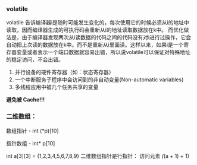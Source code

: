 
### volatile

volatile 告诉编译器i是随时可能发生变化的，每次使用它的时候必须从i的地址中读取，因而编译器生成的可执行码会重新从i的地址读取数据放在k中。 
而优化做法是，由于编译器发现两次从i读数据的代码之间的代码没有对i进行过操作，它会自动把上次读的数据放在k中。而不是重新从i里面读。这样以来，如果i是一个寄存器变量或者表示一个端口数据就容易出错，所以说volatile可以保证对特殊地址的稳定访问，不会出错。 
1) 并行设备的硬件寄存器（如：状态寄存器） 
2) 一个中断服务子程序中会访问到的非自动变量(Non-automatic variables) 
3) 多线程应用中被几个任务共享的变量   

__避免被 Cache!!!__

### 二维数组：
数组指针 - int (*p)[10]

指针数组 - int* p[10]

int a[3][3] = {1,2,3,4,5,6,7,8,9}
二维数组指针是行指针： 访问元素 *(*(a + 1) + 1)
